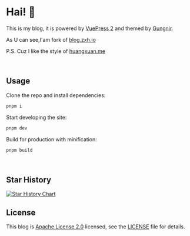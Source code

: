 # Hai! 🧐

This is my blog, it is powered by [VuePress 2](https://v2.vuepress.vuejs.org/) and themed by [Gungnir](https://github.com/Renovamen/vuepress-theme-gungnir).

As U can see,I'am fork of [blog.zxh.io](https://github.com/Renovamen/blog.zxh.io)

P.S. Cuz I like the style of [huangxuan.me](https://huangxuan.me/)

&nbsp;

## Usage

Clone the repo and install dependencies:

```bash
pnpm i
```

Start developing the site:

```bash
pnpm dev
```

Build for production with minification:

```bash
pnpm build
```

&nbsp;

## Star History

[![Star History Chart](https://api.star-history.com/svg?repos=zhang13pro/bobo.me&type=Date)](https://star-history.com/#zhang13pro/bobo.me&Date)


## License

This blog is [Apache License 2.0](https://www.apache.org/licenses/LICENSE-2.0) licensed, see the [LICENSE](LICENSE) file for details.
